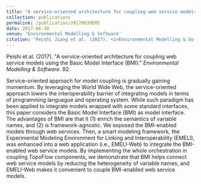 ```yaml
---
title: "A service-oriented architecture for coupling web service models using the Basic Model Interface (BMI)"
collection: publications
permalink: /publication/20170630EMS
date: 2017-06-30
venue: 'Environmental Modelling & Software'
citation: 'Peishi Jiang et al. (2017). <i>Environmental Modelling & Software</i>. doi:10.1016/j.envsoft.2017.01.021.'
---
```

Peishi et al. (2017). "A service-oriented architecture for coupling web service models using the Basic Model Interface (BMI)." <i>Environmental Modelling & Software</i>. 92.

Service-oriented approach for model coupling is gradually gaining momentum. By leveraging the World Wide Web, the service-oriented approach lowers the interoperability barrier of integrating models in terms of programming languague and operating system. While such paradigm has been applied to integrate models wrapped with some standard interfaces, this paper considers the Basic Model Interface (BMI) as model interface. The advantages of BMI are that it (1) enrich the semantics of variable names, and (2) is framework-agnostic. We exposed the BMI-enabled models through web services. Then, a smart modeling framework, the Experimental Modeling Environment for Linking and Interoperability (EMELI), was enhanced into a web application (i.e., EMELI-Web) to integrate the BMI-enabled web service models. By implementing the whole orchestration in coupling TopoFlow components, we demonstrate that BMI helps connect web service models by reducing the heterogeneity of variable names, and EMELI-Web makes it convenient to couple BMI-enabled web service models.
